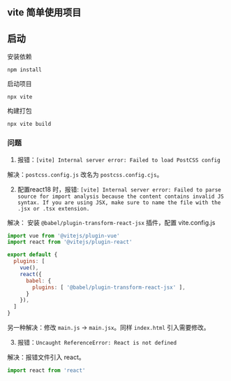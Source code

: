 ## vite 简单使用项目


## 启动

安装依赖

```shell
npm install
```

启动项目

```shell
npx vite
```

构建打包

```shell
npx vite build
```

### 问题

1. 报错：`[vite] Internal server error: Failed to load PostCSS config`

解决：`postcss.config.js` 改名为 `postcss.config.cjs`。

2. 配置react18 时，报错: `[vite] Internal server error: Failed to parse source for import analysis because the content contains invalid JS syntax. If you are using JSX, make sure to name the file with the .jsx or .tsx extension.`

解决： 安装 `@babel/plugin-transform-react-jsx` 插件，配置 vite.config.js

```js
import vue from '@vitejs/plugin-vue'
import react from '@vitejs/plugin-react'

export default {
  plugins: [
    vue(),
    react({
      babel: {
        plugins: [ '@babel/plugin-transform-react-jsx' ],
      }
    }),
  ]
}
```

另一种解决：修改 `main.js` -> `main.jsx`。同样 `index.html` 引入需要修改。

3. 报错：`Uncaught ReferenceError: React is not defined`

解决：报错文件引入 react。

```js
import react from 'react'
```
